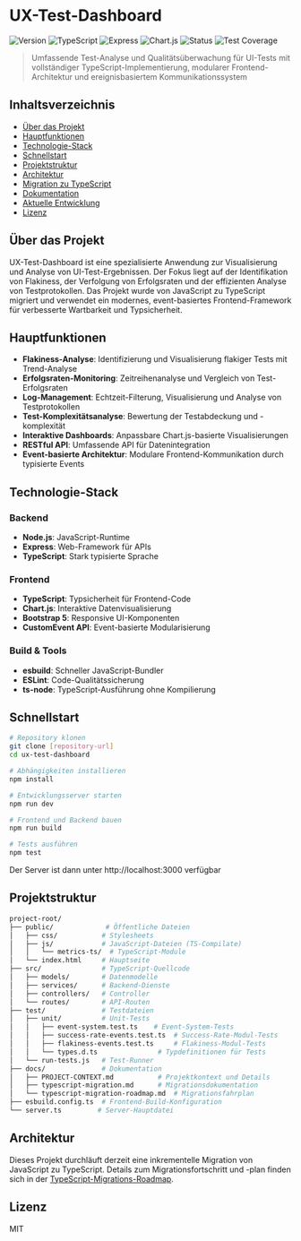 # UX-Test-Dashboard

![Version](https://img.shields.io/badge/version-1.0.0-blue.svg)
![TypeScript](https://img.shields.io/badge/TypeScript-007ACC?style=flat-square&logo=typescript&logoColor=white)
![Express](https://img.shields.io/badge/Express-000000?style=flat-square&logo=express&logoColor=white)
![Chart.js](https://img.shields.io/badge/Chart.js-FF6384?style=flat-square&logo=chart-dot-js&logoColor=white)
![Status](https://img.shields.io/badge/status-einsatzbereit-brightgreen.svg)
![Test Coverage](https://img.shields.io/badge/test%20coverage-event%20system-blue.svg)

> Umfassende Test-Analyse und Qualitätsüberwachung für UI-Tests mit vollständiger TypeScript-Implementierung, modularer Frontend-Architektur und ereignisbasiertem Kommunikationssystem

## Inhaltsverzeichnis

- [Über das Projekt](#-über-das-projekt)
- [Hauptfunktionen](#-hauptfunktionen)
- [Technologie-Stack](#-technologie-stack)
- [Schnellstart](#-schnellstart)
- [Projektstruktur](#-projektstruktur)
- [Architektur](#-architektur)
- [Migration zu TypeScript](#-migration-zu-typescript)
- [Dokumentation](#-dokumentation)
- [Aktuelle Entwicklung](#-aktuelle-entwicklung)
- [Lizenz](#-lizenz)

## Über das Projekt

UX-Test-Dashboard ist eine spezialisierte Anwendung zur Visualisierung und Analyse von UI-Test-Ergebnissen. Der Fokus liegt auf der Identifikation von Flakiness, der Verfolgung von Erfolgsraten und der effizienten Analyse von Testprotokollen. Das Projekt wurde von JavaScript zu TypeScript migriert und verwendet ein modernes, event-basiertes Frontend-Framework für verbesserte Wartbarkeit und Typsicherheit.

## Hauptfunktionen

- **Flakiness-Analyse**: Identifizierung und Visualisierung flakiger Tests mit Trend-Analyse
- **Erfolgsraten-Monitoring**: Zeitreihenanalyse und Vergleich von Test-Erfolgsraten
- **Log-Management**: Echtzeit-Filterung, Visualisierung und Analyse von Testprotokollen
- **Test-Komplexitätsanalyse**: Bewertung der Testabdeckung und -komplexität
- **Interaktive Dashboards**: Anpassbare Chart.js-basierte Visualisierungen
- **RESTful API**: Umfassende API für Datenintegration
- **Event-basierte Architektur**: Modulare Frontend-Kommunikation durch typisierte Events

## Technologie-Stack

### Backend

- **Node.js**: JavaScript-Runtime
- **Express**: Web-Framework für APIs
- **TypeScript**: Stark typisierte Sprache

### Frontend

- **TypeScript**: Typsicherheit für Frontend-Code
- **Chart.js**: Interaktive Datenvisualisierung
- **Bootstrap 5**: Responsive UI-Komponenten
- **CustomEvent API**: Event-basierte Modularisierung

### Build & Tools

- **esbuild**: Schneller JavaScript-Bundler
- **ESLint**: Code-Qualitätssicherung
- **ts-node**: TypeScript-Ausführung ohne Kompilierung

## Schnellstart

```bash
# Repository klonen
git clone [repository-url]
cd ux-test-dashboard

# Abhängigkeiten installieren
npm install

# Entwicklungsserver starten
npm run dev

# Frontend und Backend bauen
npm run build

# Tests ausführen
npm test
```

Der Server ist dann unter http://localhost:3000 verfügbar

## Projektstruktur

```bash
project-root/
├── public/             # Öffentliche Dateien
│   ├── css/           # Stylesheets
│   ├── js/            # JavaScript-Dateien (TS-Compilate)
│   │   └── metrics-ts/  # TypeScript-Module
│   └── index.html     # Hauptseite
├── src/               # TypeScript-Quellcode
│   ├── models/        # Datenmodelle
│   ├── services/      # Backend-Dienste
│   ├── controllers/   # Controller
│   └── routes/        # API-Routen
├── test/              # Testdateien
│   ├── unit/          # Unit-Tests
│   │   ├── event-system.test.ts    # Event-System-Tests
│   │   ├── success-rate-events.test.ts  # Success-Rate-Modul-Tests
│   │   ├── flakiness-events.test.ts     # Flakiness-Modul-Tests
│   │   └── types.d.ts               # Typdefinitionen für Tests
│   └── run-tests.js   # Test-Runner
├── docs/              # Dokumentation
│   ├── PROJECT-CONTEXT.md           # Projektkontext und Details
│   ├── typescript-migration.md      # Migrationsdokumentation
│   └── typescript-migration-roadmap.md  # Migrationsfahrplan
├── esbuild.config.ts  # Frontend-Build-Konfiguration
└── server.ts         # Server-Hauptdatei
```

## Architektur

Dieses Projekt durchläuft derzeit eine inkrementelle Migration von JavaScript zu TypeScript. Details zum Migrationsfortschritt und -plan finden sich in der [TypeScript-Migrations-Roadmap](docs/typescript-migration-roadmap.md).

## Lizenz

MIT
